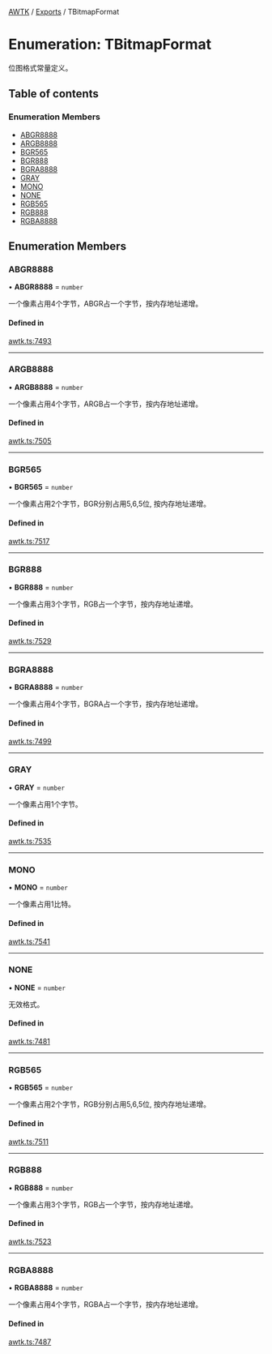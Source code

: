 [AWTK](../README.md) / [Exports](../modules.md) / TBitmapFormat

# Enumeration: TBitmapFormat

位图格式常量定义。

## Table of contents

### Enumeration Members

- [ABGR8888](TBitmapFormat.md#abgr8888)
- [ARGB8888](TBitmapFormat.md#argb8888)
- [BGR565](TBitmapFormat.md#bgr565)
- [BGR888](TBitmapFormat.md#bgr888)
- [BGRA8888](TBitmapFormat.md#bgra8888)
- [GRAY](TBitmapFormat.md#gray)
- [MONO](TBitmapFormat.md#mono)
- [NONE](TBitmapFormat.md#none)
- [RGB565](TBitmapFormat.md#rgb565)
- [RGB888](TBitmapFormat.md#rgb888)
- [RGBA8888](TBitmapFormat.md#rgba8888)

## Enumeration Members

### ABGR8888

• **ABGR8888** = `number`

一个像素占用4个字节，ABGR占一个字节，按内存地址递增。

#### Defined in

[awtk.ts:7493](https://github.com/zlgopen/awtk-binding/blob/527f1f8/tools/code_gen/js/output/awtk.ts#L7493)

___

### ARGB8888

• **ARGB8888** = `number`

一个像素占用4个字节，ARGB占一个字节，按内存地址递增。

#### Defined in

[awtk.ts:7505](https://github.com/zlgopen/awtk-binding/blob/527f1f8/tools/code_gen/js/output/awtk.ts#L7505)

___

### BGR565

• **BGR565** = `number`

一个像素占用2个字节，BGR分别占用5,6,5位, 按内存地址递增。

#### Defined in

[awtk.ts:7517](https://github.com/zlgopen/awtk-binding/blob/527f1f8/tools/code_gen/js/output/awtk.ts#L7517)

___

### BGR888

• **BGR888** = `number`

一个像素占用3个字节，RGB占一个字节，按内存地址递增。

#### Defined in

[awtk.ts:7529](https://github.com/zlgopen/awtk-binding/blob/527f1f8/tools/code_gen/js/output/awtk.ts#L7529)

___

### BGRA8888

• **BGRA8888** = `number`

一个像素占用4个字节，BGRA占一个字节，按内存地址递增。

#### Defined in

[awtk.ts:7499](https://github.com/zlgopen/awtk-binding/blob/527f1f8/tools/code_gen/js/output/awtk.ts#L7499)

___

### GRAY

• **GRAY** = `number`

一个像素占用1个字节。

#### Defined in

[awtk.ts:7535](https://github.com/zlgopen/awtk-binding/blob/527f1f8/tools/code_gen/js/output/awtk.ts#L7535)

___

### MONO

• **MONO** = `number`

一个像素占用1比特。

#### Defined in

[awtk.ts:7541](https://github.com/zlgopen/awtk-binding/blob/527f1f8/tools/code_gen/js/output/awtk.ts#L7541)

___

### NONE

• **NONE** = `number`

无效格式。

#### Defined in

[awtk.ts:7481](https://github.com/zlgopen/awtk-binding/blob/527f1f8/tools/code_gen/js/output/awtk.ts#L7481)

___

### RGB565

• **RGB565** = `number`

一个像素占用2个字节，RGB分别占用5,6,5位, 按内存地址递增。

#### Defined in

[awtk.ts:7511](https://github.com/zlgopen/awtk-binding/blob/527f1f8/tools/code_gen/js/output/awtk.ts#L7511)

___

### RGB888

• **RGB888** = `number`

一个像素占用3个字节，RGB占一个字节，按内存地址递增。

#### Defined in

[awtk.ts:7523](https://github.com/zlgopen/awtk-binding/blob/527f1f8/tools/code_gen/js/output/awtk.ts#L7523)

___

### RGBA8888

• **RGBA8888** = `number`

一个像素占用4个字节，RGBA占一个字节，按内存地址递增。

#### Defined in

[awtk.ts:7487](https://github.com/zlgopen/awtk-binding/blob/527f1f8/tools/code_gen/js/output/awtk.ts#L7487)

